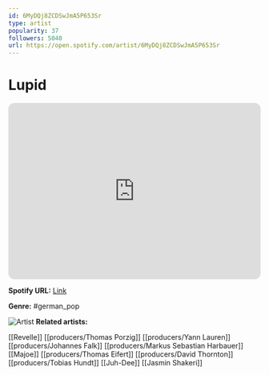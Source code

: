 ```yaml
---
id: 6MyDQj8ZCDSwJmA5P653Sr
type: artist
popularity: 37
followers: 5040
url: https://open.spotify.com/artist/6MyDQj8ZCDSwJmA5P653Sr
---
```

# Lupid

<iframe style="border-radius:12px" src="https://open.spotify.com/embed/artist/6MyDQj8ZCDSwJmA5P653Sr" width="100%" height="352" frameBorder="0" allowfullscreen="" allow="autoplay; clipboard-write; encrypted-media; fullscreen; picture-in-picture" loading="lazy"></iframe>

**Spotify URL:** [Link](https://open.spotify.com/artist/6MyDQj8ZCDSwJmA5P653Sr)

**Genre:**  #german_pop

![Artist](https://i.scdn.co/image/ab6761610000e5eb57bb9e62b0d6719a6410209e)
**Related artists:**

[[Revelle]]
[[producers/Thomas Porzig]]
[[producers/Yann Lauren]]
[[producers/Johannes Falk]]
[[producers/Markus Sebastian Harbauer]]
[[Majoe]]
[[producers/Thomas Eifert]]
[[producers/David Thornton]]
[[producers/Tobias Hundt]]
[[Juh-Dee]]
[[Jasmin Shakeri]]
